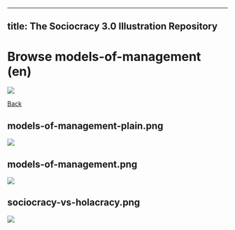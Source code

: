 
---
title: The Sociocracy 3.0 Illustration Repository
---

# Browse models-of-management (en)

![](/img/en-48px.png)

[Back](index-en.html)

## models-of-management-plain.png

![](/img/en/models-of-management/models-of-management-plain.png)

## models-of-management.png

![](/img/en/models-of-management/models-of-management.png)

## sociocracy-vs-holacracy.png

![](/img/en/models-of-management/sociocracy-vs-holacracy.png)

